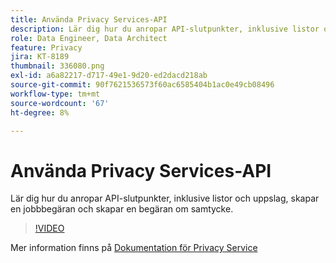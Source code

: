 ```yaml
---
title: Använda Privacy Services-API
description: Lär dig hur du anropar API-slutpunkter, inklusive listor och uppslag, skapar en jobbbegäran och skapar en begäran om samtycke.
role: Data Engineer, Data Architect
feature: Privacy
jira: KT-8189
thumbnail: 336080.png
exl-id: a6a82217-d717-49e1-9d20-ed2dacd218ab
source-git-commit: 90f7621536573f60ac6585404b1ac0e49cb08496
workflow-type: tm+mt
source-wordcount: '67'
ht-degree: 8%

---
```



# Använda Privacy Services-API

Lär dig hur du anropar API-slutpunkter, inklusive listor och uppslag, skapar en jobbbegäran och skapar en begäran om samtycke.

>[!VIDEO](https://video.tv.adobe.com/v/336080?quality=12&learn=on)

Mer information finns på [Dokumentation för Privacy Service](https://experienceleague.adobe.com/docs/experience-platform/privacy/home.html?lang=sv)